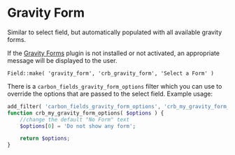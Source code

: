 # Gravity Form

Similar to select field, but automatically populated with all available gravity forms. 

If the [Gravity Forms](http://www.gravityforms.com/) plugin is not installed or not activated, an appropriate message will be displayed to the user.

`Field::make( 'gravity_form', 'crb_gravity_form', 'Select a Form' )`

There is a `carbon_fields_gravity_form_options` filter which you can use to override the options that are passed to the select field. Example usage:

```php
add_filter( 'carbon_fields_gravity_form_options', 'crb_my_gravity_form_options' );
function crb_my_gravity_form_options( $options ) {
    //change the default "No Form" text
    $options[0] = 'Do not show any form';

    return $options;
}
```